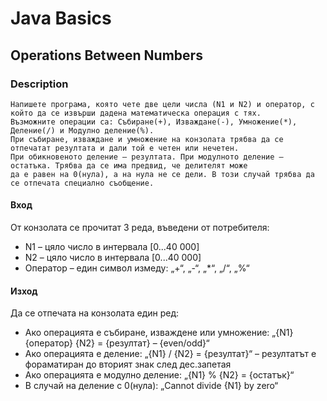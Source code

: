 # Java Basics

## Operations Between Numbers

### Description

    Напишете програма, която чете две цели числа (N1 и N2) и оператор, с който да се извърши дадена математическа операция с тях. 
    Възможните операции са: Събиране(+), Изваждане(-), Умножение(*), Деление(/) и Модулно деление(%). 
    При събиране, изваждане и умножение на конзолата трябва да се отпечатат резултата и дали той е четен или нечетен.
    При обикновеното деление – резултата. При модулното деление – остатъка. Трябва да се има предвид, че делителят може 
    да е равен на 0(нула), а на нула не се дели. В този случай трябва да се отпечата специално съобщениe. 

#### Вход

От конзолата се прочитат 3 реда, въведени от потребителя:

- N1 – цяло число в интервала [0...40 000]
- N2 – цяло число в интервала [0...40 000]
- Оператор – един символ измеду: „+“, „-“, „*“, „/“, „%“

#### Изход

Да се отпечата на конзолата един ред:

- Ако операцията е събиране, изваждене или умножение:
  „{N1} {оператор} {N2} = {резултат} – {even/odd}“
- Ако операцията е деление:
  „{N1} / {N2} = {резултат}“ – резултатът е фораматиран до вторият знак след дес.запетая
- Ако операцията е модулно деление:
  „{N1} % {N2} = {остатък}“
- В случай на деление с 0(нула):
  „Cannot divide {N1} by zero“